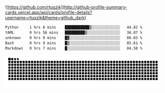 ![https://github.com/rtuszik](http://github-profile-summary-cards.vercel.app/api/cards/profile-details?username=rtuszik&theme=github_dark)

<!--START_SECTION:waka-->

```txt
Python     1 hrs 8 mins    ███████████▒░░░░░░░░░░░░░   44.82 %
YAML       0 hrs 56 mins   █████████▒░░░░░░░░░░░░░░░   36.87 %
unknown    0 hrs 9 mins    █▓░░░░░░░░░░░░░░░░░░░░░░░   06.03 %
Bash       0 hrs 9 mins    █▒░░░░░░░░░░░░░░░░░░░░░░░   05.61 %
Markdown   0 hrs 7 mins    █░░░░░░░░░░░░░░░░░░░░░░░░   04.50 %
```

<!--END_SECTION:waka-->

![](https://raw.githubusercontent.com/rtuszik/rtuszik/output/github-contribution-grid-snake-dark.svg)
